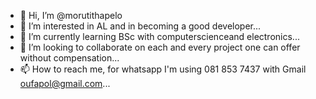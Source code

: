 - 👋 Hi, I’m @morutithapelo
- 👀 I’m interested in AL and in becoming a good developer...
- 🌱 I’m currently learning BSc with computerscienceand electronics...
- 💞️ I’m looking to collaborate on each  and every project one can offer without compensation...
- 📫 How to reach me, for whatsapp I'm using 081 853 7437 with Gmail oufapol@gmail.com...

<!---
morutithapelo/morutithapelo is a ✨ special ✨ repository because its `README.md` (this file) appears on your GitHub profile.
You can click the Preview link to take a look at your changes.
--->
